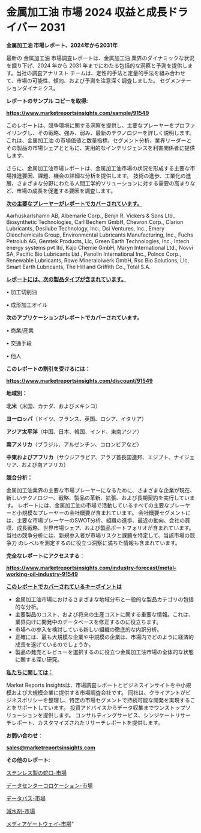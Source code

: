 # 金属加工油 市場 2024 収益と成長ドライバー 2031

<strong>金属加工油 市場レポート、2024年から2031年</strong>

最新の 金属加工油 市場調査レポートは、金属加工油 業界のダイナミックな状況を掘り下げ、2024 年から 2031 年までにわたる包括的な洞察と予測を提供します。当社の調査アナリスト チームは、定性的手法と定量的手法を組み合わせて、市場の可能性、傾向、および予測を注意深く調査しました。 セグメンテーションダイナミクス。



<strong>レポートのサンプル コピーを取得:</strong> <a href=https://www.marketreportsinsights.com/sample/91549>

<strong><u>https://www.marketreportsinsights.com/sample/91549</u></strong></a>

このレポートは、競争環境に関する洞察を提供し、主要なプレーヤーをプロファイリングし、その戦略、強み、弱み、最新のテクノロジーを詳しく説明します。 これは、金属加工油 の市場価値と数量指標、セグメント分析、業界リーダーとその製品の市場シェアとともに、実用的なインテリジェンスを利害関係者に提供します。

さらに、金属加工油市場レポートは、金属加工油市場の状況を形成する主要な市場推進要因、課題、機会の詳細な分析を提供します。 技術の進歩、工業化の進展、さまざまな分野にわたる人間工学的ソリューションに対する需要の高まりなど、市場の成長を促進する要因を調査します。



<strong><u>次の主要なプレーヤーがレポートでカバーされています。</u></strong>

Aarhuskarlshamn AB, Albemarle Corp., Benjn R. Vickers & Sons Ltd., Biosynthetic Technologies, Carl Bechem GmbH, Chevron Corp., Clarion Lubricants, Desilube Technology, Inc., Dsi Ventures, Inc., Emery Oleochemicals Group, Environmental Lubricants Manufacturing, Inc., Fuchs Petrolub AG, Gemtek Products, Llc, Green Earth Technologies, Inc., Intech energy systems pvt ltd, Kajo Chemie GmbH, Maryn International Ltd., Novvi SA, Pacific Bio Lubricants Ltd., Panolin International Inc., Polnox Corp., Renewable Lubricants, Rowe Mineralolwerk GmbH, Rsc Bio Solutions, Llc, Smart Earth Lubricants, The Hill and Griffith Co., Total S.A.



<strong><u><b>レポートには、次の製品タイプが含まれています。</b></u></strong>

• 加工切削油

• 成形加工オイル



<strong><b>次のアプリケーションがレポートでカバーされています。</b></strong>

• 商業/産業

• 交通手段

• 他人



<strong><b>このレポートの割引を受けるには：</b></strong><a href=https://www.marketreportsinsights.com/discount/91549>

<strong><u>https://www.marketreportsinsights.com/discount/91549</u></strong></a>



<strong>地域別：</strong>



<strong>北米</strong>（米国、カナダ、およびメキシコ）



<strong>ヨーロッパ</strong>（ドイツ、フランス、英国、ロシア、イタリア）



<strong>アジア太平洋</strong>（中国、日本、韓国、インド、東南アジア）



<strong>南アメリカ</strong>（ブラジル、アルゼンチン、コロンビアなど）



<strong>中東およびアフリカ</strong>（サウジアラビア、アラブ首長国連邦、エジプト、ナイジェリア、および南アフリカ）



<strong>競合分析：</strong>

金属加工油業界の主要な市場プレーヤーになるために、さまざまな企業が現在、新しいテクノロジー、戦略、製品の革新、拡張、および長期契約を実行しています。 レポートには、金属加工油の市場で活動しているすべての主要なプレーヤーと小規模なプレーヤーの会社概要が含まれています。 会社概要セグメントには、主要な市場プレーヤーのSWOT分析、組織の進歩、最近の動向、会社の買収、成長戦略、世界市場シェア、および製品ポートフォリオが含まれています。 当社の競争分析には、新規参入者が市場リスクと課題を特定して、当該市場の競争力 のレベルを測定するのに役立つ洞察に満ちた情報も含まれています。



<strong>完全なレポートにアクセスする</strong>：

<a href=https://www.marketreportsinsights.com/industry-forecast/metal-working-oil-industry-91549>

<strong><u>https://www.marketreportsinsights.com/industry-forecast/metal-working-oil-industry-91549</u></strong></a>



<strong><u><b>このレポートでカバーされているキーポイントは</b></u></strong>
<ul>
  <li>金属加工油市場におけるさまざまな地域分布と一般的な製品カテゴリの包括的な分析。</li>
  <li>主要製品のコスト、および将来の生産コストに関する重要な情報。これは、業界向けに開発中のデータベースを修正するのに役立ちます。</li>
  <li>市場への参入を検討している新しい組織の徹底的な内訳分析。</li>
  <li>正確には、最も大規模な企業や中規模の企業は、市場内でどのように経済的成長を遂げているのでしょうか。</li>
  <li>製品の発売とレビューを選択するのに役立つ金属加工油市場の全体的な状態に関する深い研究。</li>
</ul>


<strong><u><b>私たちに関しては：</b></u></strong>

Market Reports Insightsは、市場調査レポートとビジネスインサイトを中小規模および大規模企業に提供する市場調査会社です。 同社は、クライアントがビジネスポリシーを整理し、特定の市場セグメントで持続可能な開発を実現することをサポートしています。 投資アドバイスからデータ収集までワンストップソリューションを提供します。 コンサルティングサービス、シンジケートリサーチレポート、カスタマイズされたリサーチレポートを提供します。



<strong><b>お問い合わせ</b></strong>：

<a href=mailto:sales@marketreportsinsights.com>

<strong><u>sales@marketreportsinsights.com</u></strong></a>



<strong>その他のレポート:</strong>

<a href=https://www.linkedin.com/pulse/ステンレス製の蛇口-市場-2023-推進要因と成長機会-2030-consumer-connection-collective-360-xda0f/>ステンレス製の蛇口-市場</a>

<a href=https://www.linkedin.com/pulse/データセンターコロケーション-市場-2023-新興市場-将来の動向と市場需要-xbqsf/>データセンターコロケーション-市場</a>

<a href=https://www.linkedin.com/pulse/データバス-市場-2023-総利益と主要ベンダー-2030-analytics-achievers-24-analysis-abtjf/>データバス-市場</a>

<a href=https://www.linkedin.com/pulse/減水剤-市場-2023-swot-分析と最新イノベーション-2030-pr-news-hub-rqfdf/>減水剤-市場</a>

<a href=https://www.linkedin.com/pulse/メディアゲートウェイ-市場-2023-推進要因と成長機会-2030-analytics-achievers-24-analysis-bcuzf/>メディアゲートウェイ-市場</a>"
